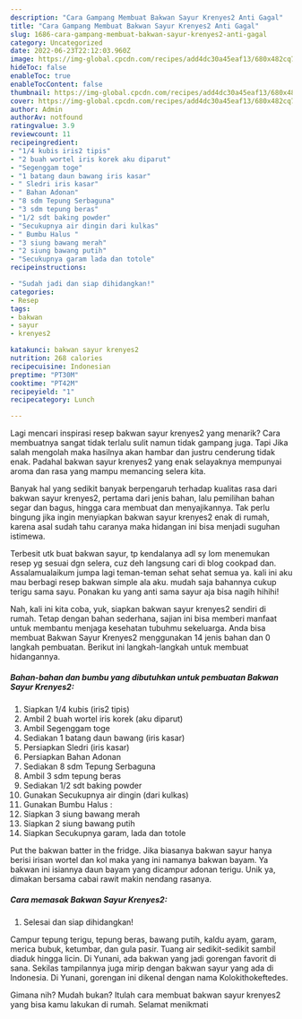 ```yaml
---
description: "Cara Gampang Membuat Bakwan Sayur Krenyes2 Anti Gagal"
title: "Cara Gampang Membuat Bakwan Sayur Krenyes2 Anti Gagal"
slug: 1686-cara-gampang-membuat-bakwan-sayur-krenyes2-anti-gagal
category: Uncategorized
date: 2022-06-23T22:12:03.960Z
image: https://img-global.cpcdn.com/recipes/add4dc30a45eaf13/680x482cq70/bakwan-sayur-krenyes2-foto-resep-utama.jpg
hideToc: false
enableToc: true
enableTocContent: false
thumbnail: https://img-global.cpcdn.com/recipes/add4dc30a45eaf13/680x482cq70/bakwan-sayur-krenyes2-foto-resep-utama.jpg
cover: https://img-global.cpcdn.com/recipes/add4dc30a45eaf13/680x482cq70/bakwan-sayur-krenyes2-foto-resep-utama.jpg
author: Admin
authorAv: notfound
ratingvalue: 3.9
reviewcount: 11
recipeingredient:
- "1/4 kubis iris2 tipis"
- "2 buah wortel iris korek aku diparut"
- "Segenggam toge"
- "1 batang daun bawang iris kasar"
- " Sledri iris kasar"
- " Bahan Adonan"
- "8 sdm Tepung Serbaguna"
- "3 sdm tepung beras"
- "1/2 sdt baking powder"
- "Secukupnya air dingin dari kulkas"
- " Bumbu Halus "
- "3 siung bawang merah"
- "2 siung bawang putih"
- "Secukupnya garam lada dan totole"
recipeinstructions:

- "Sudah jadi dan siap dihidangkan!"
categories:
- Resep
tags:
- bakwan
- sayur
- krenyes2

katakunci: bakwan sayur krenyes2 
nutrition: 268 calories
recipecuisine: Indonesian
preptime: "PT30M"
cooktime: "PT42M"
recipeyield: "1"
recipecategory: Lunch

---
```



Lagi mencari inspirasi resep bakwan sayur krenyes2 yang menarik? Cara membuatnya sangat tidak terlalu sulit namun tidak gampang juga. Tapi Jika salah mengolah maka hasilnya akan hambar dan justru cenderung tidak enak. Padahal bakwan sayur krenyes2 yang enak selayaknya mempunyai aroma dan rasa yang mampu memancing selera kita.


Banyak hal yang sedikit banyak berpengaruh terhadap kualitas rasa dari bakwan sayur krenyes2, pertama dari jenis bahan, lalu pemilihan bahan segar dan bagus, hingga cara membuat dan menyajikannya. Tak perlu bingung jika ingin menyiapkan bakwan sayur krenyes2 enak di rumah, karena asal sudah tahu caranya maka hidangan ini bisa menjadi suguhan istimewa.

Terbesit utk buat bakwan sayur, tp kendalanya adl sy lom menemukan resep yg sesuai dgn selera, cuz deh langsung cari di blog cookpad dan. Assalamualaikum jumpa lagi teman-teman sehat sehat semua ya. kali ini aku mau berbagi resep bakwan simple ala aku. mudah saja bahannya cukup terigu sama sayu. Ponakan ku yang anti sama sayur aja bisa nagih hihihi!


Nah, kali ini kita coba, yuk, siapkan bakwan sayur krenyes2 sendiri di rumah. Tetap dengan bahan sederhana, sajian ini bisa memberi manfaat untuk membantu menjaga kesehatan tubuhmu sekeluarga. Anda bisa membuat Bakwan Sayur Krenyes2 menggunakan 14 jenis bahan dan 0 langkah pembuatan. Berikut ini langkah-langkah untuk membuat hidangannya.

<!--inarticleads1-->

##### Bahan-bahan dan bumbu yang dibutuhkan untuk pembuatan Bakwan Sayur Krenyes2:

1. Siapkan 1/4 kubis (iris2 tipis)
1. Ambil 2 buah wortel iris korek (aku diparut)
1. Ambil Segenggam toge
1. Sediakan 1 batang daun bawang (iris kasar)
1. Persiapkan  Sledri (iris kasar)
1. Persiapkan  Bahan Adonan
1. Sediakan 8 sdm Tepung Serbaguna
1. Ambil 3 sdm tepung beras
1. Sediakan 1/2 sdt baking powder
1. Gunakan Secukupnya air dingin (dari kulkas)
1. Gunakan  Bumbu Halus :
1. Siapkan 3 siung bawang merah
1. Siapkan 2 siung bawang putih
1. Siapkan Secukupnya garam, lada dan totole


Put the bakwan batter in the fridge. Jika biasanya bakwan sayur hanya berisi irisan wortel dan kol maka yang ini namanya bakwan bayam. Ya bakwan ini isiannya daun bayam yang dicampur adonan terigu. Unik ya, dimakan bersama cabai rawit makin nendang rasanya. 

<!--inarticleads2-->

##### Cara memasak Bakwan Sayur Krenyes2:


1. Selesai dan siap dihidangkan!

Campur tepung terigu, tepung beras, bawang putih, kaldu ayam, garam, merica bubuk, ketumbar, dan gula pasir. Tuang air sedikit-sedikit sambil diaduk hingga licin. Di Yunani, ada bakwan yang jadi gorengan favorit di sana. Sekilas tampilannya juga mirip dengan bakwan sayur yang ada di Indonesia. Di Yunani, gorengan ini dikenal dengan nama Kolokithokeftedes. 

Gimana nih? Mudah bukan? Itulah cara membuat bakwan sayur krenyes2 yang bisa kamu lakukan di rumah. Selamat menikmati
